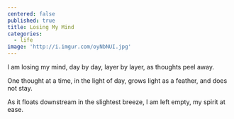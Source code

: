 ```yaml
---
centered: false
published: true
title: Losing My Mind
categories:
  - life
image: 'http://i.imgur.com/oyNbNUI.jpg'
---
```

I am losing my mind,
day by day,
layer by layer,
as thoughts peel away.

One thought at a time,
in the light of day,
grows light as a feather,
and does not stay.

As it floats downstream
in the slightest breeze,
I am left empty,
my spirit at ease.

